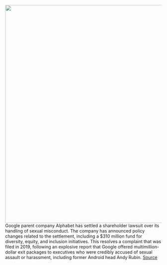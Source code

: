 <img src='https://cdn.vox-cdn.com/thumbor/NNnDZtT0ilbtfT4fVMF9hecNb4E=/0x0:2040x1360/1200x800/filters:focal(857x517:1183x843)/cdn.vox-cdn.com/uploads/chorus_image/image/67469770/acastro_180427_1777_0001.0.jpg' width='700px' /><br/>
Google parent company Alphabet has settled a shareholder lawsuit over its handling of sexual misconduct. The company has announced policy changes related to the settlement, including a $310 million fund for diversity, equity, and inclusion initiatives. This resolves a complaint that was filed in 2019, following an explosive report that Google offered multimillion-dollar exit packages to executives who were credibly accused of sexual assault or harassment, including former Android head Andy Rubin.
<a href='https://www.theverge.com/2020/9/25/21445888/google-alphabet-settlement-shareholder-sexual-misconduct-lawsuit-changes'> Source <a/>